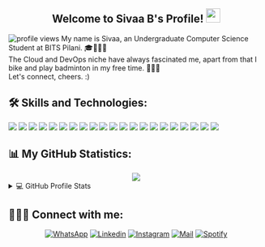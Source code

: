 
<h2 align="center"> 
    Welcome to Sivaa B's Profile! 
    <img src="https://media.giphy.com/media/hvRJCLFzcasrR4ia7z/giphy.gif" width="28">
</h2>
<img src="https://gpvc.arturio.dev/SivaaB" alt="profile views">
My name is Sivaa, an Undergraduate Computer Science Student at BITS Pilani. 🎓👨🏾‍💻<br>
The Cloud and DevOps niche have always fascinated me, apart from that I bike and play badminton in my free time. 🚴🏽🏸<br>
Let's connect, cheers. :) 


## 🛠️ Skills and Technologies:

![](https://img.shields.io/badge/C++-informational?style=flat-square&logo=c%2B%2B&logoColor=white&color=00599C)
![](https://img.shields.io/badge/C-informational?style=flat-square&logo=C&logoColor=white&color=A8B9CC)
![](https://img.shields.io/badge/Markdown?style=flat-square&logo=Markdown&logoColor=white&color=007396)
![](https://img.shields.io/badge/JavaScript-informational?style=flat-square&logo=JavaScript&logoColor=white&color=F7DF1E)
![](https://img.shields.io/badge/Python-informational?style=flat-square&logo=Python&logoColor=white&color=3776AB)
![](https://img.shields.io/badge/HTML-informational?style=flat-square&logo=html5&logoColor=white&color=E34F26)
![](https://img.shields.io/badge/CSS-informational?style=flat-square&logo=CSS3&logoColor=white&color=E34F26)
![](https://img.shields.io/badge/Canva-informational?style=flat-sqaure&logo=Canva&logoColor=white&color=00C4CC)
![](https://img.shields.io/badge/Adobe_Photoshop-informational?style=flat-square&logo=AdobePhotoshop&logoColor=white&color=4EAA25)
![](https://img.shields.io/badge/Git-informational?style=flat-sqaure&logo=Git&logoColor=white&color=F05032)
![](https://img.shields.io/badge/GitHub-informational?style=flat-sqaure&logo=GitHub&logoColor=white&color=181717)
![](https://img.shields.io/badge/GitHub%20Pages-%23327FC7.svg?logo=github&logoColor=white)
![](https://img.shields.io/badge/MySQL-informational?style=flat-square&logo=mysql&logoColor=white&color=4479A1)
![](https://img.shields.io/badge/PostgreSQL-informational?style=flat-square&logo=PostgreSQL&logoColor=white&color=4169E1)
![](https://img.shields.io/badge/Pandas-informational?style=flat-square&logo=pandas&logoColor=white&color=150458)
![](https://img.shields.io/badge/Numpy-informational?style=flat-square&logo=Numpy&logoColor=white&color=013243)
![](https://img.shields.io/badge/Flask-informational?style=flat-square&logo=Flask&logoColor=white&color=000000)
![](https://img.shields.io/badge/Django-F7931E?style=flat-square&logo=django&logoColor=white&color=092E20)
![](https://img.shields.io/badge/Plotly-informational?style=flat-square&logo=Plotly&logoColor=white&color=3F4F75)
![](https://img.shields.io/badge/Linux-informational?style=flat-square&logo=Linux&logoColor=white&color=FCC624)
![](https://img.shields.io/badge/AutoCad-informational?style=flat-square&logo=Autodesk&logoColor=white&color=0078D6)


## 📊 My GitHub Statistics:

<div align="center">
  <img src="https://github-readme-streak-stats.herokuapp.com/?user=SivaaB&theme=highcontrast"/>
</div>
<details> 
  <summary>💻 GitHub Profile Stats</summary>
  <div align="center">
    <br/>
<a href="https://github.com/anuraghazra/github-readme-stats"><img alt="SivaaB's Github Stats" src=https://github-readme-stats.vercel.app/api?username=SivaaB&show_icons=true&count_private=true&theme=vision-friendly-dark&hide_border=true" height="192px"/></a>
    <a href="https://github.com/anuraghazra/github-readme-stats"><img alt="SivaaB's Top Languages" src="https://github-readme-stats.vercel.app/api/top-langs/?username=SivaaB&langs_count=8&layout=compact&theme=vision-friendly-dark&hide_border=true" height="192px"/></a>
    <br/>
  </div>
  <b>Disclaimer:</b> <em>Top languages is only a metric of the languages my public code consists of and doesn't reflect my experience or skill level.</em>
</details>

      
 ## 🙋🏽‍♂️ Connect with me: 

<p align="center">
    <a href="https://wa.me/971552720655"><img alt="WhatsApp" title="WhatsApp" src="https://img.shields.io/badge/-WhatsApp-1DA1F2?style=for-the-badge&logo=WhatsApp&logoColor=white"/></a>
    <a href="https://www.linkedin.com/in/SivaaB/"><img alt="Linkedin" title="LinkedIn" src="https://img.shields.io/badge/-Linkedin-0A66C2?style=for-the-badge&logo=linkedin&logoColor=white"/></a>
    <a href="https://www.instagram.com/siv.xxa/"><img alt="Instagram" title="Instagram" src="https://img.shields.io/badge/-Instagram-E4405F?style=for-the-badge&logo=instagram&logoColor=white"/></a>
    <a href="mailto:mmailsivaa@gmail.com"><img alt="Mail"title="Mail" src="https://img.shields.io/badge/-Mail-0A66C2?style=for-the-badge&logo=gmail&logoColor=white""/></a>
    <a href="https://open.spotify.com/user/31rr42yz36rvol3iqdjb6xezoztu"><img alt="Spotify" title="Spotify" src="https://img.shields.io/badge/-Spotify-1DA1F2?style=for-the-badge&logo=Spotify&logoColor=white"/></a>
</p>
